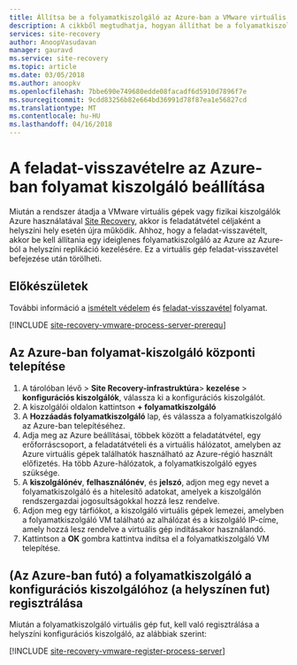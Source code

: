 ```yaml
---
title: Állítsa be a folyamatkiszolgáló az Azure-ban a VMware virtuális és fizikai kiszolgálók feladat-visszavétel az Azure Site Recovery |} Microsoft Docs
description: A cikkből megtudhatja, hogyan állíthat be a folyamatkiszolgáló, Azure, a feladat-visszavételi Azure virtuális gépek VMware.
services: site-recovery
author: AnoopVasudavan
manager: gauravd
ms.service: site-recovery
ms.topic: article
ms.date: 03/05/2018
ms.author: anoopkv
ms.openlocfilehash: 7bbe690e749680edde08facadf6d5910d7896f7e
ms.sourcegitcommit: 9cdd83256b82e664bd36991d78f87ea1e56827cd
ms.translationtype: MT
ms.contentlocale: hu-HU
ms.lasthandoff: 04/16/2018
---
```

# <a name="set-up-a-process-server-in-azure-for-failback"></a>A feladat-visszavételre az Azure-ban folyamat kiszolgáló beállítása

Miután a rendszer átadja a VMware virtuális gépek vagy fizikai kiszolgálók Azure használatával [Site Recovery](site-recovery-overview.md), akkor is feladatátvétel céljaként a helyszíni hely esetén újra működik. Ahhoz, hogy a feladat-visszavételt, akkor be kell állítania egy ideiglenes folyamatkiszolgáló az Azure az Azure-ból a helyszíni replikáció kezelésére. Ez a virtuális gép feladat-visszavétel befejezése után törölheti.

## <a name="before-you-start"></a>Előkészületek

További információ a [ismételt védelem](vmware-azure-reprotect.md) és [feladat-visszavétel](vmware-azure-failback.md) folyamat.

[!INCLUDE [site-recovery-vmware-process-server-prerequ](../../includes/site-recovery-vmware-azure-process-server-prereq.md)]

## <a name="deploy-a-process-server-in-azure"></a>Az Azure-ban folyamat-kiszolgáló központi telepítése

1. A tárolóban lévő > **Site Recovery-infrastruktúra**> **kezelése** > **konfigurációs kiszolgálók**, válassza ki a konfigurációs kiszolgálót.
2. A kiszolgálói oldalon kattintson **+ folyamatkiszolgáló**
3. A **Hozzáadás folyamatkiszolgáló** lap, és válassza a folyamatkiszolgáló az Azure-ban telepítéséhez.
4. Adja meg az Azure beállításai, többek között a feladatátvétel, egy erőforráscsoport, a feladatátvételi és a virtuális hálózatot, amelyben az Azure virtuális gépek találhatók használható az Azure-régió használt előfizetés. Ha több Azure-hálózatok, a folyamatkiszolgáló egyes szüksége.
5. A **kiszolgálónév**, **felhasználónév**, és **jelszó**, adjon meg egy nevet a folyamatkiszolgáló és a hitelesítő adatokat, amelyek a kiszolgálón rendszergazdai jogosultságokkal hozzá lesz rendelve.
6. Adjon meg egy tárfiókot, a kiszolgáló virtuális gépek lemezei, amelyben a folyamatkiszolgáló VM található az alhálózat és a kiszolgáló IP-címe, amely hozzá lesz rendelve a virtuális gép indításakor használandó.
7. Kattintson a **OK** gombra kattintva indítsa el a folyamatkiszolgáló VM telepítése.

>

## <a name="registering-the-process-server-running-in-azure-to-a-configuration-server-running-on-premises"></a>(Az Azure-ban futó) a folyamatkiszolgáló a konfigurációs kiszolgálóhoz (a helyszínen fut) regisztrálása

Miután a folyamatkiszolgáló virtuális gép fut, kell való regisztrálása a helyszíni konfigurációs kiszolgáló, az alábbiak szerint:

[!INCLUDE [site-recovery-vmware-register-process-server](../../includes/site-recovery-vmware-register-process-server.md)]


